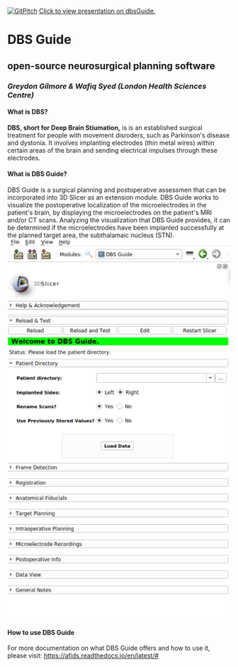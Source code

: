 [![GitPitch](https://gitpitch.com/assets/badge.svg)](https://gitpitch.com/greydongilmore/slideshows/master?p=labretreat_2019#/) 
[Click to view presentation on dbsGuide.](https://gitpitch.com/greydongilmore/slideshows/master?p=labretreat_2019#/) 

# DBS Guide
## open-source neurosurgical planning software
### *Greydon Gilmore & Wafiq Syed (London Health Sciences Centre)*

#### What is DBS?
**DBS, short for Deep Brain Stiumation,** is is an established surgical treatment for people with movement disroders, such as Parkinson's disease and dystonia. It involves implanting electrodes (thin metal wires) within certain areas of the brain and sending electrical impulses through these electrodes.

#### What is DBS Guide?
DBS Guide is a surgical planning and postoperative assessmen that can be incorporated into 3D Slicer as an extension module. DBS Guide works to visualize the postoperative localization of the microelectrodes in the patient's brain, by displaying the microelectrodes on the patient's MRI and/or CT scans. Analyzing the visualization that DBS Guide provides, it can be determined if the microelectrodes have been implanted successfully at the planned target area, the subthalamaic nucleus (STN).  
![DBS Guide User Interface](images/Picture1.png) 
#### How to use DBS Guide
For more documentation on what DBS Guide offers and how to use it, please visit: https://afids.readthedocs.io/en/latest/#
